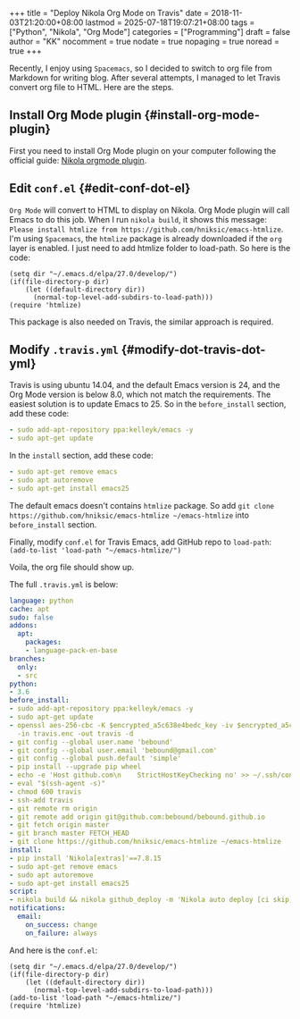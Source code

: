 +++
title = "Deploy Nikola Org Mode on Travis"
date = 2018-11-03T21:20:00+08:00
lastmod = 2025-07-18T19:07:21+08:00
tags = ["Python", "Nikola", "Org Mode"]
categories = ["Programming"]
draft = false
author = "KK"
nocomment = true
nodate = true
nopaging = true
noread = true
+++

Recently, I enjoy using `Spacemacs`, so I decided to switch to org file from Markdown for writing blog. After several attempts, I managed to let Travis convert org file to HTML. Here are the steps.


## Install Org Mode plugin {#install-org-mode-plugin}

First you need to install Org Mode plugin on your computer following the official guide: [Nikola orgmode plugin](https://plugins.getnikola.com/v8/orgmode/).


## Edit `conf.el` {#edit-conf-dot-el}

`Org Mode` will convert to HTML to display on Nikola. Org Mode plugin will call Emacs to do this job. When I run `nikola build`, it shows this message: `Please install htmlize from https://github.com/hniksic/emacs-htmlize`. I'm using `Spacemacs`, the `htmlize` package is already downloaded if the `org` layer is enabled. I just need to add htmlize folder to load-path. So here is the code:

```elisp
(setq dir "~/.emacs.d/elpa/27.0/develop/")
(if(file-directory-p dir)
    (let ((default-directory dir))
      (normal-top-level-add-subdirs-to-load-path)))
(require 'htmlize)
```

This package is also needed on Travis, the similar approach is required.


## Modify `.travis.yml` {#modify-dot-travis-dot-yml}

Travis is using ubuntu 14.04, and the default Emacs version is 24, and the Org Mode version is below 8.0, which not match the requirements. The easiest solution is to update Emacs to 25. So in the `before_install` section, add these code:

```yaml
- sudo add-apt-repository ppa:kelleyk/emacs -y
- sudo apt-get update
```

In the `install` section, add these code:

```yaml
- sudo apt-get remove emacs
- sudo apt autoremove
- sudo apt-get install emacs25
```

The default emacs doesn't contains `htmlize` package. So add `git clone https://github.com/hniksic/emacs-htmlize ~/emacs-htmlize` into `before_install` section.

Finally, modify `conf.el` for Travis Emacs, add GitHub repo to `load-path`: `(add-to-list 'load-path "~/emacs-htmlize/")`

Voila, the org file should show up.

The full `.travis.yml` is below:

```yaml
language: python
cache: apt
sudo: false
addons:
  apt:
    packages:
    - language-pack-en-base
branches:
  only:
  - src
python:
- 3.6
before_install:
- sudo add-apt-repository ppa:kelleyk/emacs -y
- sudo apt-get update
- openssl aes-256-cbc -K $encrypted_a5c638e4bedc_key -iv $encrypted_a5c638e4bedc_iv
  -in travis.enc -out travis -d
- git config --global user.name 'bebound'
- git config --global user.email 'bebound@gmail.com'
- git config --global push.default 'simple'
- pip install --upgrade pip wheel
- echo -e 'Host github.com\n    StrictHostKeyChecking no' >> ~/.ssh/config
- eval "$(ssh-agent -s)"
- chmod 600 travis
- ssh-add travis
- git remote rm origin
- git remote add origin git@github.com:bebound/bebound.github.io
- git fetch origin master
- git branch master FETCH_HEAD
- git clone https://github.com/hniksic/emacs-htmlize ~/emacs-htmlize
install:
- pip install 'Nikola[extras]'==7.8.15
- sudo apt-get remove emacs
- sudo apt autoremove
- sudo apt-get install emacs25
script:
- nikola build && nikola github_deploy -m 'Nikola auto deploy [ci skip]'
notifications:
  email:
    on_success: change
    on_failure: always
```

And here is the `conf.el`:

```elisp
(setq dir "~/.emacs.d/elpa/27.0/develop/")
(if(file-directory-p dir)
    (let ((default-directory dir))
      (normal-top-level-add-subdirs-to-load-path)))
(add-to-list 'load-path "~/emacs-htmlize/")
(require 'htmlize)
```
